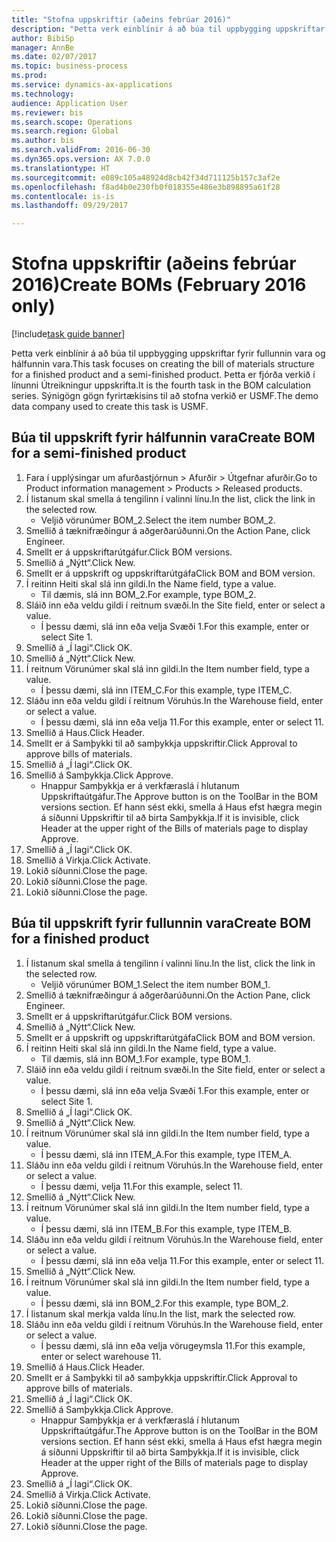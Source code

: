 ```yaml
--- 
title: "Stofna uppskriftir (aðeins febrúar 2016)"
description: "Þetta verk einblínir á að búa til uppbygging uppskriftar fyrir fullunnin vara og hálfunnin vara."
author: BibiSp
manager: AnnBe
ms.date: 02/07/2017
ms.topic: business-process
ms.prod: 
ms.service: dynamics-ax-applications
ms.technology: 
audience: Application User
ms.reviewer: bis
ms.search.scope: Operations
ms.search.region: Global
ms.author: bis
ms.search.validFrom: 2016-06-30
ms.dyn365.ops.version: AX 7.0.0
ms.translationtype: HT
ms.sourcegitcommit: e089c105a48924d8cb42f34d711125b157c3af2e
ms.openlocfilehash: f8ad4b0e230fb0f018355e486e3b898895a61f28
ms.contentlocale: is-is
ms.lasthandoff: 09/29/2017

---
```

# <a name="create-boms-february-2016-only"></a><span data-ttu-id="943ce-103">Stofna uppskriftir (aðeins febrúar 2016)</span><span class="sxs-lookup"><span data-stu-id="943ce-103">Create BOMs (February 2016 only)</span></span>

[!include[task guide banner](../../includes/task-guide-banner.md)]

<span data-ttu-id="943ce-104">Þetta verk einblínir á að búa til uppbygging uppskriftar fyrir fullunnin vara og hálfunnin vara.</span><span class="sxs-lookup"><span data-stu-id="943ce-104">This task focuses on creating the bill of materials structure for a finished product and a semi-finished product.</span></span> <span data-ttu-id="943ce-105">Þetta er fjórða verkið í línunni Útreikningur uppskrifta.</span><span class="sxs-lookup"><span data-stu-id="943ce-105">It is the fourth task in the BOM calculation series.</span></span> <span data-ttu-id="943ce-106">Sýnigögn gögn fyrirtækisins til að stofna verkið er USMF.</span><span class="sxs-lookup"><span data-stu-id="943ce-106">The demo data company used to create this task is USMF.</span></span>


## <a name="create-bom-for-a-semi-finished-product"></a><span data-ttu-id="943ce-107">Búa til uppskrift fyrir hálfunnin vara</span><span class="sxs-lookup"><span data-stu-id="943ce-107">Create BOM for a semi-finished product</span></span>
1. <span data-ttu-id="943ce-108">Fara í upplýsingar um afurðastjórnun > Afurðir > Útgefnar afurðir.</span><span class="sxs-lookup"><span data-stu-id="943ce-108">Go to Product information management > Products > Released products.</span></span>
2. <span data-ttu-id="943ce-109">Í listanum skal smella á tengilinn í valinni línu.</span><span class="sxs-lookup"><span data-stu-id="943ce-109">In the list, click the link in the selected row.</span></span>
    * <span data-ttu-id="943ce-110">Veljið vörunúmer BOM_2.</span><span class="sxs-lookup"><span data-stu-id="943ce-110">Select the item number BOM_2.</span></span>  
3. <span data-ttu-id="943ce-111">Smellið á tæknifræðingur á aðgerðarúðunni.</span><span class="sxs-lookup"><span data-stu-id="943ce-111">On the Action Pane, click Engineer.</span></span>
4. <span data-ttu-id="943ce-112">Smellt er á uppskriftarútgáfur.</span><span class="sxs-lookup"><span data-stu-id="943ce-112">Click BOM versions.</span></span>
5. <span data-ttu-id="943ce-113">Smellið á „Nýtt“.</span><span class="sxs-lookup"><span data-stu-id="943ce-113">Click New.</span></span>
6. <span data-ttu-id="943ce-114">Smellt er á uppskrift og uppskriftarútgáfa</span><span class="sxs-lookup"><span data-stu-id="943ce-114">Click BOM and BOM version.</span></span>
7. <span data-ttu-id="943ce-115">Í reitinn Heiti skal slá inn gildi.</span><span class="sxs-lookup"><span data-stu-id="943ce-115">In the Name field, type a value.</span></span>
    * <span data-ttu-id="943ce-116">Til dæmis, slá inn BOM_2.</span><span class="sxs-lookup"><span data-stu-id="943ce-116">For example, type BOM_2.</span></span>  
8. <span data-ttu-id="943ce-117">Sláið inn eða veldu gildi í reitnum svæði.</span><span class="sxs-lookup"><span data-stu-id="943ce-117">In the Site field, enter or select a value.</span></span>
    * <span data-ttu-id="943ce-118">Í þessu dæmi, slá inn eða velja Svæði 1.</span><span class="sxs-lookup"><span data-stu-id="943ce-118">For this example, enter or select Site 1.</span></span>  
9. <span data-ttu-id="943ce-119">Smellið á „Í lagi“.</span><span class="sxs-lookup"><span data-stu-id="943ce-119">Click OK.</span></span>
10. <span data-ttu-id="943ce-120">Smellið á „Nýtt“.</span><span class="sxs-lookup"><span data-stu-id="943ce-120">Click New.</span></span>
11. <span data-ttu-id="943ce-121">Í reitnum Vörunúmer skal slá inn gildi.</span><span class="sxs-lookup"><span data-stu-id="943ce-121">In the Item number field, type a value.</span></span>
    * <span data-ttu-id="943ce-122">Í þessu dæmi, slá inn ITEM_C.</span><span class="sxs-lookup"><span data-stu-id="943ce-122">For this example, type ITEM_C.</span></span>  
12. <span data-ttu-id="943ce-123">Sláðu inn eða veldu gildi í reitnum Vöruhús.</span><span class="sxs-lookup"><span data-stu-id="943ce-123">In the Warehouse field, enter or select a value.</span></span>
    * <span data-ttu-id="943ce-124">Í þessu dæmi, slá inn eða velja 11.</span><span class="sxs-lookup"><span data-stu-id="943ce-124">For this example, enter or select 11.</span></span>  
13. <span data-ttu-id="943ce-125">Smellið á Haus.</span><span class="sxs-lookup"><span data-stu-id="943ce-125">Click Header.</span></span>
14. <span data-ttu-id="943ce-126">Smellt er á Samþykki til að samþykkja uppskriftir.</span><span class="sxs-lookup"><span data-stu-id="943ce-126">Click Approval to approve bills of materials.</span></span>
15. <span data-ttu-id="943ce-127">Smellið á „Í lagi“.</span><span class="sxs-lookup"><span data-stu-id="943ce-127">Click OK.</span></span>
16. <span data-ttu-id="943ce-128">Smellið á Samþykkja.</span><span class="sxs-lookup"><span data-stu-id="943ce-128">Click Approve.</span></span>
    * <span data-ttu-id="943ce-129">Hnappur Samþykkja er á verkfæraslá í hlutanum Uppskriftaútgáfur.</span><span class="sxs-lookup"><span data-stu-id="943ce-129">The Approve button is on the ToolBar in the  BOM versions section.</span></span> <span data-ttu-id="943ce-130">Ef hann sést ekki, smella á Haus efst hægra megin á síðunni Uppskriftir til að birta Samþykkja.</span><span class="sxs-lookup"><span data-stu-id="943ce-130">If it is invisible, click Header at the upper right of the Bills of materials page to display Approve.</span></span>  
17. <span data-ttu-id="943ce-131">Smellið á „Í lagi“.</span><span class="sxs-lookup"><span data-stu-id="943ce-131">Click OK.</span></span>
18. <span data-ttu-id="943ce-132">Smellið á Virkja.</span><span class="sxs-lookup"><span data-stu-id="943ce-132">Click Activate.</span></span>
19. <span data-ttu-id="943ce-133">Lokið síðunni.</span><span class="sxs-lookup"><span data-stu-id="943ce-133">Close the page.</span></span>
20. <span data-ttu-id="943ce-134">Lokið síðunni.</span><span class="sxs-lookup"><span data-stu-id="943ce-134">Close the page.</span></span>
21. <span data-ttu-id="943ce-135">Lokið síðunni.</span><span class="sxs-lookup"><span data-stu-id="943ce-135">Close the page.</span></span>

## <a name="create-bom-for-a-finished-product"></a><span data-ttu-id="943ce-136">Búa til uppskrift fyrir fullunnin vara</span><span class="sxs-lookup"><span data-stu-id="943ce-136">Create BOM for a finished product</span></span>
1. <span data-ttu-id="943ce-137">Í listanum skal smella á tengilinn í valinni línu.</span><span class="sxs-lookup"><span data-stu-id="943ce-137">In the list, click the link in the selected row.</span></span>
    * <span data-ttu-id="943ce-138">Veljið vörunúmer BOM_1.</span><span class="sxs-lookup"><span data-stu-id="943ce-138">Select the item number BOM_1.</span></span>  
2. <span data-ttu-id="943ce-139">Smellið á tæknifræðingur á aðgerðarúðunni.</span><span class="sxs-lookup"><span data-stu-id="943ce-139">On the Action Pane, click Engineer.</span></span>
3. <span data-ttu-id="943ce-140">Smellt er á uppskriftarútgáfur.</span><span class="sxs-lookup"><span data-stu-id="943ce-140">Click BOM versions.</span></span>
4. <span data-ttu-id="943ce-141">Smellið á „Nýtt“.</span><span class="sxs-lookup"><span data-stu-id="943ce-141">Click New.</span></span>
5. <span data-ttu-id="943ce-142">Smellt er á uppskrift og uppskriftarútgáfa</span><span class="sxs-lookup"><span data-stu-id="943ce-142">Click BOM and BOM version.</span></span>
6. <span data-ttu-id="943ce-143">Í reitinn Heiti skal slá inn gildi.</span><span class="sxs-lookup"><span data-stu-id="943ce-143">In the Name field, type a value.</span></span>
    * <span data-ttu-id="943ce-144">Til dæmis, slá inn BOM_1.</span><span class="sxs-lookup"><span data-stu-id="943ce-144">For example, type BOM_1.</span></span>  
7. <span data-ttu-id="943ce-145">Sláið inn eða veldu gildi í reitnum svæði.</span><span class="sxs-lookup"><span data-stu-id="943ce-145">In the Site field, enter or select a value.</span></span>
    * <span data-ttu-id="943ce-146">Í þessu dæmi, slá inn eða velja Svæði 1.</span><span class="sxs-lookup"><span data-stu-id="943ce-146">For this example, enter or select Site 1.</span></span>  
8. <span data-ttu-id="943ce-147">Smellið á „Í lagi“.</span><span class="sxs-lookup"><span data-stu-id="943ce-147">Click OK.</span></span>
9. <span data-ttu-id="943ce-148">Smellið á „Nýtt“.</span><span class="sxs-lookup"><span data-stu-id="943ce-148">Click New.</span></span>
10. <span data-ttu-id="943ce-149">Í reitnum Vörunúmer skal slá inn gildi.</span><span class="sxs-lookup"><span data-stu-id="943ce-149">In the Item number field, type a value.</span></span>
    * <span data-ttu-id="943ce-150">Í þessu dæmi, slá inn ITEM_A.</span><span class="sxs-lookup"><span data-stu-id="943ce-150">For this example, type ITEM_A.</span></span>  
11. <span data-ttu-id="943ce-151">Sláðu inn eða veldu gildi í reitnum Vöruhús.</span><span class="sxs-lookup"><span data-stu-id="943ce-151">In the Warehouse field, enter or select a value.</span></span>
    * <span data-ttu-id="943ce-152">Í þessu dæmi, velja 11.</span><span class="sxs-lookup"><span data-stu-id="943ce-152">For this example, select 11.</span></span>  
12. <span data-ttu-id="943ce-153">Smellið á „Nýtt“.</span><span class="sxs-lookup"><span data-stu-id="943ce-153">Click New.</span></span>
13. <span data-ttu-id="943ce-154">Í reitnum Vörunúmer skal slá inn gildi.</span><span class="sxs-lookup"><span data-stu-id="943ce-154">In the Item number field, type a value.</span></span>
    * <span data-ttu-id="943ce-155">Í þessu dæmi, slá inn ITEM_B.</span><span class="sxs-lookup"><span data-stu-id="943ce-155">For this example, type ITEM_B.</span></span>  
14. <span data-ttu-id="943ce-156">Sláðu inn eða veldu gildi í reitnum Vöruhús.</span><span class="sxs-lookup"><span data-stu-id="943ce-156">In the Warehouse field, enter or select a value.</span></span>
    * <span data-ttu-id="943ce-157">Í þessu dæmi, slá inn eða velja 11.</span><span class="sxs-lookup"><span data-stu-id="943ce-157">For this example, enter or select 11.</span></span>  
15. <span data-ttu-id="943ce-158">Smellið á „Nýtt“.</span><span class="sxs-lookup"><span data-stu-id="943ce-158">Click New.</span></span>
16. <span data-ttu-id="943ce-159">Í reitnum Vörunúmer skal slá inn gildi.</span><span class="sxs-lookup"><span data-stu-id="943ce-159">In the Item number field, type a value.</span></span>
    * <span data-ttu-id="943ce-160">Í þessu dæmi, slá inn BOM_2.</span><span class="sxs-lookup"><span data-stu-id="943ce-160">For this example, type BOM_2.</span></span>  
17. <span data-ttu-id="943ce-161">Í listanum skal merkja valda línu.</span><span class="sxs-lookup"><span data-stu-id="943ce-161">In the list, mark the selected row.</span></span>
18. <span data-ttu-id="943ce-162">Sláðu inn eða veldu gildi í reitnum Vöruhús.</span><span class="sxs-lookup"><span data-stu-id="943ce-162">In the Warehouse field, enter or select a value.</span></span>
    * <span data-ttu-id="943ce-163">Í þessu dæmi, slá inn eða velja vörugeymsla 11.</span><span class="sxs-lookup"><span data-stu-id="943ce-163">For this example, enter or select warehouse 11.</span></span>  
19. <span data-ttu-id="943ce-164">Smellið á Haus.</span><span class="sxs-lookup"><span data-stu-id="943ce-164">Click Header.</span></span>
20. <span data-ttu-id="943ce-165">Smellt er á Samþykki til að samþykkja uppskriftir.</span><span class="sxs-lookup"><span data-stu-id="943ce-165">Click Approval to approve bills of materials.</span></span>
21. <span data-ttu-id="943ce-166">Smellið á „Í lagi“.</span><span class="sxs-lookup"><span data-stu-id="943ce-166">Click OK.</span></span>
22. <span data-ttu-id="943ce-167">Smellið á Samþykkja.</span><span class="sxs-lookup"><span data-stu-id="943ce-167">Click Approve.</span></span>
    * <span data-ttu-id="943ce-168">Hnappur Samþykkja er á verkfæraslá í hlutanum Uppskriftaútgáfur.</span><span class="sxs-lookup"><span data-stu-id="943ce-168">The Approve button is on the ToolBar in the  BOM versions section.</span></span> <span data-ttu-id="943ce-169">Ef hann sést ekki, smella á Haus efst hægra megin á síðunni Uppskriftir til að birta Samþykkja.</span><span class="sxs-lookup"><span data-stu-id="943ce-169">If it is invisible, click Header at the upper right of the Bills of materials page to display Approve.</span></span>  
23. <span data-ttu-id="943ce-170">Smellið á „Í lagi“.</span><span class="sxs-lookup"><span data-stu-id="943ce-170">Click OK.</span></span>
24. <span data-ttu-id="943ce-171">Smellið á Virkja.</span><span class="sxs-lookup"><span data-stu-id="943ce-171">Click Activate.</span></span>
25. <span data-ttu-id="943ce-172">Lokið síðunni.</span><span class="sxs-lookup"><span data-stu-id="943ce-172">Close the page.</span></span>
26. <span data-ttu-id="943ce-173">Lokið síðunni.</span><span class="sxs-lookup"><span data-stu-id="943ce-173">Close the page.</span></span>
27. <span data-ttu-id="943ce-174">Lokið síðunni.</span><span class="sxs-lookup"><span data-stu-id="943ce-174">Close the page.</span></span>



